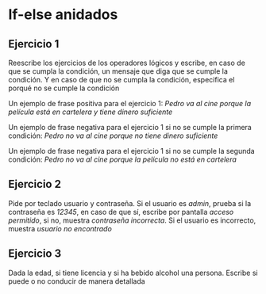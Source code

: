 # If-else anidados

## Ejercicio 1

Reescribe los ejercicios de los operadores lógicos y escribe, en caso de que se cumpla la condición, un mensaje que diga que se cumple la condición. Y en caso de que no se cumpla la condición, especifica el porqué no se cumple la condición

Un ejemplo de frase positiva para el ejercicio 1: *Pedro va al cine porque la película está en cartelera y tiene dinero suficiente*

Un ejemplo de frase negativa para el ejercicio 1 si no se cumple la primera condición: *Pedro no va al cine porque no tiene dinero suficiente*

Un ejemplo de frase negativa para el ejercicio 1 si no se cumple la segunda condición: *Pedro no va al cine porque la película no está en cartelera*

## Ejercicio 2

Pide por teclado usuario y contraseña. Si el usuario es *admin*, prueba si la contraseña es *12345*, en caso de que sí, escribe por pantalla *acceso permitido*, si no, muestra *contraseña incorrecta*. Si el usuario es incorrecto, muestra *usuario no encontrado*

## Ejercicio 3

Dada la edad, si tiene licencia y si ha bebido alcohol una persona. Escribe si puede o no conducir de manera detallada